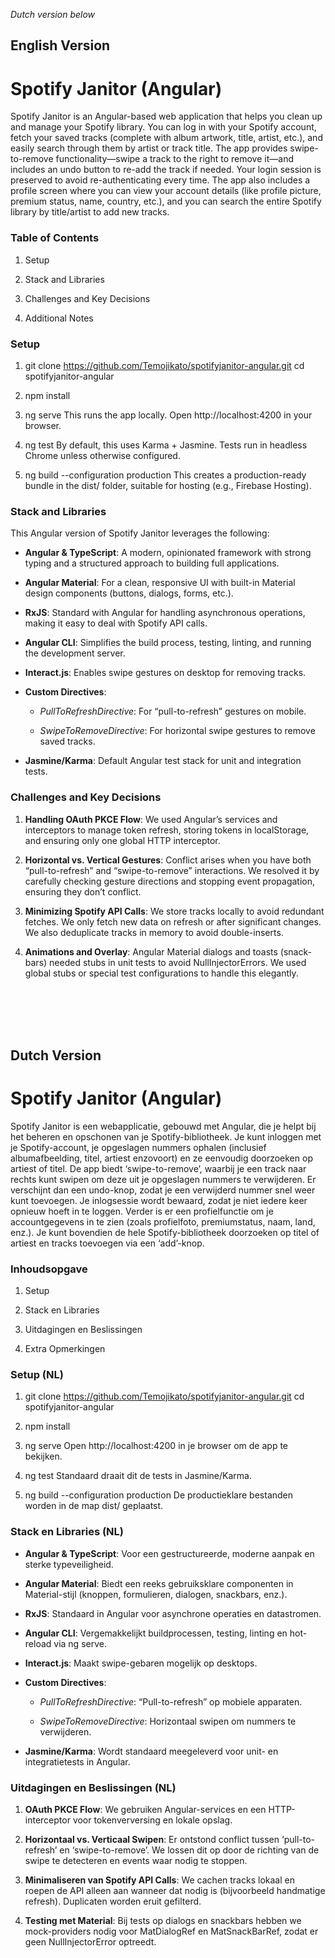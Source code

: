*Dutch version below*

English Version
---------------

Spotify Janitor (Angular)
=========================

Spotify Janitor is an Angular-based web application that helps you clean up and manage your Spotify library. You can log in with your Spotify account, fetch your saved tracks (complete with album artwork, title, artist, etc.), and easily search through them by artist or track title. The app provides swipe-to-remove functionality—swipe a track to the right to remove it—and includes an undo button to re-add the track if needed. Your login session is preserved to avoid re-authenticating every time. The app also includes a profile screen where you can view your account details (like profile picture, premium status, name, country, etc.), and you can search the entire Spotify library by title/artist to add new tracks.

### Table of Contents

1.  Setup
    
2.  Stack and Libraries
    
3.  Challenges and Key Decisions
    
4.  Additional Notes
    

### Setup

1.  git clone https://github.com/Temojikato/spotifyjanitor-angular.git
    cd spotifyjanitor-angular
    
2.  npm install
    
3.  ng serve 
This runs the app locally. Open http://localhost:4200 in your browser.
    
4.  ng test
By default, this uses Karma + Jasmine. Tests run in headless Chrome unless otherwise configured.
    
5.  ng build --configuration production
This creates a production-ready bundle in the dist/ folder, suitable for hosting (e.g., Firebase Hosting).
    

### Stack and Libraries

This Angular version of Spotify Janitor leverages the following:

*   **Angular & TypeScript**: A modern, opinionated framework with strong typing and a structured approach to building full applications.
    
*   **Angular Material**: For a clean, responsive UI with built-in Material design components (buttons, dialogs, forms, etc.).
    
*   **RxJS**: Standard with Angular for handling asynchronous operations, making it easy to deal with Spotify API calls.
    
*   **Angular CLI**: Simplifies the build process, testing, linting, and running the development server.
    
*   **Interact.js**: Enables swipe gestures on desktop for removing tracks.
    
*   **Custom Directives**:
    
    *   _PullToRefreshDirective_: For “pull-to-refresh” gestures on mobile.
        
    *   _SwipeToRemoveDirective_: For horizontal swipe gestures to remove saved tracks.
        
*   **Jasmine/Karma**: Default Angular test stack for unit and integration tests.
    

### Challenges and Key Decisions

1.  **Handling OAuth PKCE Flow**: We used Angular’s services and interceptors to manage token refresh, storing tokens in localStorage, and ensuring only one global HTTP interceptor.
    
2.  **Horizontal vs. Vertical Gestures**: Conflict arises when you have both “pull-to-refresh” and “swipe-to-remove” interactions. We resolved it by carefully checking gesture directions and stopping event propagation, ensuring they don’t conflict.
    
3.  **Minimizing Spotify API Calls**: We store tracks locally to avoid redundant fetches. We only fetch new data on refresh or after significant changes. We also deduplicate tracks in memory to avoid double-inserts.
    
4.  **Animations and Overlay**: Angular Material dialogs and toasts (snack-bars) needed stubs in unit tests to avoid NullInjectorErrors. We used global stubs or special test configurations to handle this elegantly.
    

  </br>
  </br>
  </br>
  </br>

  
Dutch Version
-------------

Spotify Janitor (Angular)
=========================

Spotify Janitor is een webapplicatie, gebouwd met Angular, die je helpt bij het beheren en opschonen van je Spotify-bibliotheek. Je kunt inloggen met je Spotify-account, je opgeslagen nummers ophalen (inclusief albumafbeelding, titel, artiest enzovoort) en ze eenvoudig doorzoeken op artiest of titel. De app biedt ‘swipe-to-remove’, waarbij je een track naar rechts kunt swipen om deze uit je opgeslagen nummers te verwijderen. Er verschijnt dan een undo-knop, zodat je een verwijderd nummer snel weer kunt toevoegen. Je inlogsessie wordt bewaard, zodat je niet iedere keer opnieuw hoeft in te loggen. Verder is er een profielfunctie om je accountgegevens in te zien (zoals profielfoto, premiumstatus, naam, land, enz.). Je kunt bovendien de hele Spotify-bibliotheek doorzoeken op titel of artiest en tracks toevoegen via een ‘add’-knop.

### Inhoudsopgave

1.  Setup
    
2.  Stack en Libraries
    
3.  Uitdagingen en Beslissingen
    
4.  Extra Opmerkingen
    

### Setup (NL)

1.  git clone https://github.com/Temojikato/spotifyjanitor-angular.git
    cd spotifyjanitor-angular
    
2.  npm install
    
3.  ng serve
Open http://localhost:4200 in je browser om de app te bekijken.
    
4.  ng test
Standaard draait dit de tests in Jasmine/Karma.
    
5.  ng build --configuration production
De productieklare bestanden worden in de map dist/ geplaatst.
    

### Stack en Libraries (NL)

*   **Angular & TypeScript**: Voor een gestructureerde, moderne aanpak en sterke typeveiligheid.
    
*   **Angular Material**: Biedt een reeks gebruiksklare componenten in Material-stijl (knoppen, formulieren, dialogen, snackbars, enz.).
    
*   **RxJS**: Standaard in Angular voor asynchrone operaties en datastromen.
    
*   **Angular CLI**: Vergemakkelijkt buildprocessen, testing, linting en hot-reload via ng serve.
    
*   **Interact.js**: Maakt swipe-gebaren mogelijk op desktops.
    
*   **Custom Directives**:
    
    *   _PullToRefreshDirective_: “Pull-to-refresh” op mobiele apparaten.
        
    *   _SwipeToRemoveDirective_: Horizontaal swipen om nummers te verwijderen.
        
*   **Jasmine/Karma**: Wordt standaard meegeleverd voor unit- en integratietests in Angular.
    

### Uitdagingen en Beslissingen (NL)

1.  **OAuth PKCE Flow**: We gebruiken Angular-services en een HTTP-interceptor voor tokenverversing en lokale opslag.
    
2.  **Horizontaal vs. Verticaal Swipen**: Er ontstond conflict tussen ‘pull-to-refresh’ en ‘swipe-to-remove’. We lossen dit op door de richting van de swipe te detecteren en events waar nodig te stoppen.
    
3.  **Minimaliseren van Spotify API Calls**: We cachen tracks lokaal en roepen de API alleen aan wanneer dat nodig is (bijvoorbeeld handmatige refresh). Duplicaten worden eruit gefilterd.
    
4.  **Testing met Material**: Bij tests op dialogs en snackbars hebben we mock-providers nodig voor MatDialogRef en MatSnackBarRef, zodat er geen NullInjectorError optreedt.
    